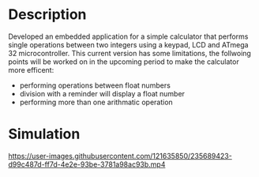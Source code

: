 # Description

Developed an embedded application for a simple calculator that performs single operations between two integers using a keypad, LCD and ATmega 32 microcontroller. This current version has some limitations, the follwoing points will be worked on in the upcoming period to make the calculator more efficent:

- performing operations between float numbers
- division with a reminder will display a float number
- performing more than one arithmatic operation


# Simulation

https://user-images.githubusercontent.com/121635850/235689423-d99c487d-ff7d-4e2e-93be-3781a98ac93b.mp4
